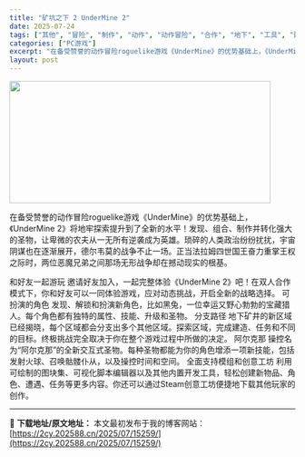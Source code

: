 ```yaml
---
title: "矿坑之下 2 UnderMine 2"
date: 2025-07-24
tags: ["其他", "冒险", "制作", "动作", "动作冒险", "合作", "地下", "工具", "建造", "恶魔"]
categories: ["PC游戏"]
excerpt: "在备受赞誉的动作冒险roguelike游戏《UnderMine》的优势基础上，《UnderMine 2》将地牢探索提升到了全新的水平！发现、组合、制作并转化强大的圣物，让卑微的农夫从一无所有逆袭成为英雄。琐碎的人类政治纷纷扰扰，宇宙阴谋也在逐渐展开，德尔韦莫的战争不止一场。正当法拉姆四世国王奋力重掌&hellip;"
layout: post
---
```


<img class="aligncenter size-full wp-image-15210" src="https://2cy.202588.cn/wp-content/uploads/2025/07/2025072414260019.webp" alt="" width="460" height="215" />

在备受赞誉的动作冒险roguelike游戏《UnderMine》的优势基础上，《UnderMine 2》将地牢探索提升到了全新的水平！发现、组合、制作并转化强大的圣物，让卑微的农夫从一无所有逆袭成为英雄。琐碎的人类政治纷纷扰扰，宇宙阴谋也在逐渐展开，德尔韦莫的战争不止一场。正当法拉姆四世国王奋力重掌王权之际时，两位恶魔兄弟之间那场无形战争却在撼动现实的根基。

和好友一起游玩
邀请好友加入，一起完整体验《UnderMine 2》吧！在双人合作模式下，你和好友可以一同体验游戏，应对动态挑战，开启全新的战略选择。
可扮演的角色
发现、解锁和扮演新角色，比如黑兔，一位幸运又野心勃勃的宝藏猎人。每个角色都有独特的属性、技能、升级和圣物。
分支路径
地下矿井的新区域已经揭晓，每个区域都会分支出多个其他区域。探索区域，完成建造、任务和不同的目标。终极挑战完全取决于你在整个游戏过程中所做的决定。
阿尔克那
操控名为“阿尔克那”的全新交互式圣物。每种圣物都能为你的角色增添一项新技能，包括发射火球、召唤骷髅仆从，以及操控时间和空间。
全面支持模组和创意工坊
利用可绘制的图块集、可视化脚本编辑器以及其他内置开发工具，轻松创建新物品、角色、遭遇、任务等更多内容。你还可以通过Steam创意工坊便捷地下载其他玩家的创作。

---
📖 **下载地址/原文地址：** 本文最初发布于我的博客网站：[https://2cy.202588.cn/2025/07/15259/](https://2cy.202588.cn/2025/07/15259/)
